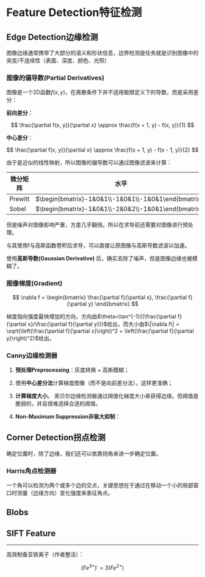 <head>
   <script>
  MathJax = {
    tex: {
      inlineMath: [['$', '$'], ['\\(', '\\)']]
    }
  };
</script>
<script src="https://cdn.jsdelivr.net/npm/mathjax@3/es5/tex-mml-chtml.js" async></script>
</head>

# Feature Detection特征检测

## Edge Detection边缘检测

图像边缘通常携带了大部分的语义和形状信息，边界检测是任务就是识别图像中的突变/不连续性（表面、深度、颜色、光照）

### 图像的偏导数(Partial Derivatives)

图像是一个2D函数$f(x,y)$，在离散条件下并不适用极限定义下的导数，而是采用差分：

**前向差分**：

$$
\frac{\partial f(x, y)}{\partial x} \approx \frac{f(x + 1, y) - f(x, y)}{1}
$$

**中心差分**：

$$
\frac{\partial f(x, y)}{\partial x} \approx \frac{f(x + 1, y) - f(x - 1, y)}{2}
$$

由于是近似的线性映射，所以图像的偏导数可以通过图像滤波来计算：

| 微分矩阵    | 水平                                                   | 垂直                                                   |
| ------- | ---------------------------------------------------- | ---------------------------------------------------- |
| Prewitt | $\begin{bmatrix}-1&0&1\\-1&0&1\\-1&0&1\end{bmatrix}$ | $\begin{bmatrix}1&1&1\\0&0&0\\-1&-1&-1\end{bmatrix}$ |
| Sobel   | $\begin{bmatrix}-1&0&1\\-2&0&2\\-1&0&1\end{bmatrix}$ | $\begin{bmatrix}1&2&1\\0&0&0\\-1&-2&-1\end{bmatrix}$ |

但是噪声对图像影响严重，方差几乎翻倍。所以在求导前还需要对图像进行预处理。

与其使用f与高斯函数卷积后求导，可以直接让原图像与高斯导数滤波以加速。

使用**高斯导数(Gaussian Derivative)** 后，确实去除了噪声，但是图像边缘也被模糊了。

### 图像梯度(Gradient)

$$
\nabla f = \begin{bmatrix} \frac{\partial f}{\partial x}, \frac{\partial f}{\partial y} \end{bmatrix}
$$

梯度指向强度最快增加的方向，方向由$\theta=\tan^{-1}{(\frac{\partial f}{\partial x}/\frac{\partial f}{\partial y})}$给出，而大小由$\|\nabla f\| = \sqrt{\left(\frac{\partial f}{\partial x}\right)^2 + \left(\frac{\partial f}{\partial y}\right)^2}$给出。

### Canny边缘检测器

1. **预处理Preprocessing**：灰度转换 + 高斯模糊；

2. 使用**中心差分法**计算梯度图像（而不是向前差分法），这样更准确；

3. **计算梯度大小**。
   索贝尔边缘检测器通过阈值化梯度大小来获得边缘。但阈值是脆弱的，并且很难选择合适的阈值。

4. **Non-Maximum Suppression非极大抑制**：

## Corner Detection拐点检测

确定位置时，除了边缘，我们还可以依靠拐角来进一步确定位置。

### Harris角点检测器

一个角可以检测为两个或多个边的交点，关键思想在于通过在移动一个小的局部窗口时测量（边缘方向）变化强度来表征角点。

## Blobs

## SIFT Feature

---

高效制备亚铁离子（作者整活）：

$$
(Fe^{3+})'=3(Fe^{2+})
$$
